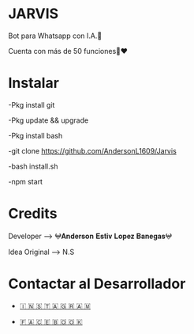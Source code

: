 # JARVIS 
Bot para Whatsapp con I.A.🤖

Cuenta con más de 50 funciones📄❤️
# Instalar
-Pkg install git

-Pkg update && upgrade

-Pkg install bash

-git clone https://github.com/AndersonL1609/Jarvis

-bash install.sh

-npm start

# Credits
Developer --> 𖤍𝐀𝐧𝐝𝐞𝐫𝐬𝐨𝐧 𝐄𝐬𝐭𝐢𝐯 𝐋𝐨𝐩𝐞𝐳 𝐁𝐚𝐧𝐞𝐠𝐚𝐬𖤍

Idea Original --> N.S

# Contactar al Desarrollador

- <a href="https://www.instagram.com/anderl1609/"> <span>🇮 🇳 🇸 🇹 🇦 🇬 🇷 🇦 🇲 </span> </a> 

- <a href="https://www.facebook.com/souminoa.hj"><span> 🇫 🇦 🇨 🇪 🇧 🇴 🇴 🇰 </span> </a>
